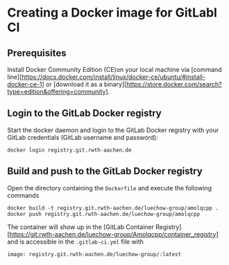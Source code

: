 # Creating a Docker image for GitLabl CI

## Prerequisites
Install Docker Community Edition (CE)on your local machine via
[command line][https://docs.docker.com/install/linux/docker-ce/ubuntu/#install-docker-ce-1]
or
[download it as a binary][https://store.docker.com/search?type=edition&offering=community].

## Login to the GitLab Docker registry
Start the docker daemon and login to the GitLab Docker registry with your GitLab credentials
(GitLab username and password):
```
docker login registry.git.rwth-aachen.de
```

## Build and push to the GitLab Docker registry
Open the directory containing the ```Dockerfile``` and execute the following commands
```
docker build -t registry.git.rwth-aachen.de/luechow-group/amolqcpp .
docker push registry.git.rwth-aachen.de/luechow-group/amolqcpp
```

The container will show up in the
[GitLab Container Registry][https://git.rwth-aachen.de/luechow-group/Amolqcpp/container_registry]
and is accessible in the ```.gitlab-ci.yml``` file with
```
image: registry.git.rwth-aachen.de/luechow-group/:latest
```
